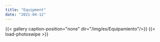 ```yaml
---
title: "Equipment"
date: "2021-04-12"
---
```


{{< gallery  caption-position="none" dir="/img/es/Equipamiento"/>}} {{< load-photoswipe >}}

